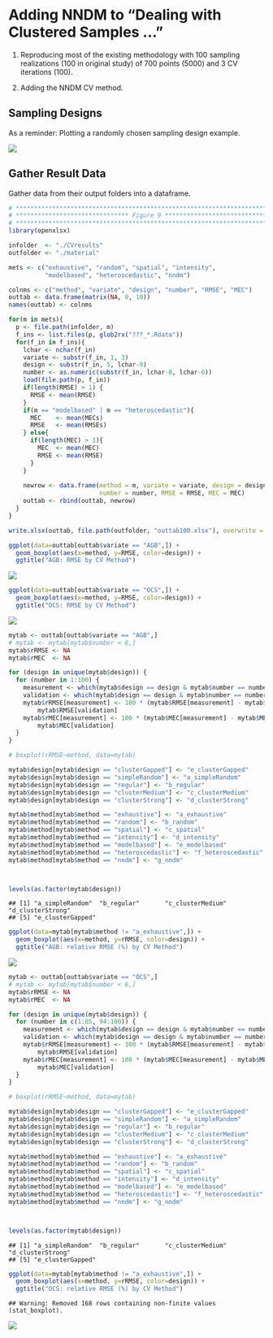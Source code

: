 # Adding NNDM to “Dealing with Clustered Samples …”

1.  Reproducing most of the existing methodology with 100 sampling
    realizations (100 in original study) of 700 points (5000) and 3 CV
    iterations (100).

2.  Adding the NNDM CV method.

## Sampling Designs

As a reminder: Plotting a randomly chosen sampling design example.

![](summary_files/figure-markdown_github/unnamed-chunk-3-1.png)

## Gather Result Data

Gather data from their output folders into a dataframe.

``` r
# ************************************************************************
# ******************************* Figure 9 *******************************
# ************************************************************************
library(openxlsx)

infolder  <- "./CVresults"
outfolder <- "./material"

mets <- c("exhaustive", "random", "spatial", "intensity",
          "modelbased", "heteroscedastic", "nndm")

colnms <- c("method", "variate", "design", "number", "RMSE", "MEC")
outtab <- data.frame(matrix(NA, 0, 10))
names(outtab) <- colnms

for(m in mets){
  p <- file.path(infolder, m)
  f_ins <- list.files(p, glob2rx("???_*.Rdata"))
  for(f_in in f_ins){
    lchar <- nchar(f_in)
    variate <- substr(f_in, 1, 3)
    design <- substr(f_in, 5, lchar-9)
    number <- as.numeric(substr(f_in, lchar-8, lchar-6))
    load(file.path(p, f_in))
    if(length(RMSE) > 1) {
      RMSE <- mean(RMSE)
    }
    if(m == "modelbased" | m == "heteroscedastic"){
      MEC    <- mean(MECs)
      RMSE   <- mean(RMSEs)
    } else{
      if(length(MEC) > 1){
        MEC  <- mean(MEC)
        RMSE <- mean(RMSE)
      }
    }
    
    newrow <- data.frame(method = m, variate = variate, design = design,
                         number = number, RMSE = RMSE, MEC = MEC)
    outtab <- rbind(outtab, newrow)
  }
}

write.xlsx(outtab, file.path(outfolder, "outtab100.xlsx"), overwrite = T)
```

``` r
ggplot(data=outtab[outtab$variate == "AGB",]) +
  geom_boxplot(aes(x=method, y=RMSE, color=design)) +
  ggtitle("AGB: RMSE by CV Method")
```

![](summary_files/figure-markdown_github/unnamed-chunk-5-1.png)

``` r
ggplot(data=outtab[outtab$variate == "OCS",]) +
  geom_boxplot(aes(x=method, y=RMSE, color=design)) +
  ggtitle("OCS: RMSE by CV Method")
```

![](summary_files/figure-markdown_github/unnamed-chunk-5-2.png)

``` r
mytab <- outtab[outtab$variate == "AGB",]
# mytab <- mytab[mytab$number < 6,]
mytab$rRMSE <- NA
mytab$rMEC  <- NA

for (design in unique(mytab$design)) {
  for (number in 1:100) {
    measurement <- which(mytab$design == design & mytab$number == number)
    validation <- which(mytab$design == design & mytab$number == number & mytab$method == "exhaustive")
    mytab$rRMSE[measurement] <- 100 * (mytab$RMSE[measurement] - mytab$RMSE[validation])/
        mytab$RMSE[validation]
    mytab$rMEC[measurement] <- 100 * (mytab$MEC[measurement] - mytab$MEC[validation])/
        mytab$MEC[validation]
  }
}

# boxplot(rRMSE~method, data=mytab)

mytab$design[mytab$design == "clusterGapped"] <- "e_clusterGapped"
mytab$design[mytab$design == "simpleRandom"] <- "a_simpleRandom"
mytab$design[mytab$design == "regular"] <- "b_regular"
mytab$design[mytab$design == "clusterMedium"] <- "c_clusterMedium"
mytab$design[mytab$design == "clusterStrong"] <- "d_clusterStrong"

mytab$method[mytab$method == "exhaustive"] <- "a_exhaustive"
mytab$method[mytab$method == "random"] <- "b_random"
mytab$method[mytab$method == "spatial"] <- "c_spatial"
mytab$method[mytab$method == "intensity"] <- "d_intensity"
mytab$method[mytab$method == "modelbased"] <- "e_modelbased"
mytab$method[mytab$method == "heteroscedastic"] <- "f_heteroscedastic"
mytab$method[mytab$method == "nndm"] <- "g_nndm"



levels(as.factor(mytab$design))
```

    ## [1] "a_simpleRandom"  "b_regular"       "c_clusterMedium" "d_clusterStrong"
    ## [5] "e_clusterGapped"

``` r
ggplot(data=mytab[mytab$method != "a_exhaustive",]) +
  geom_boxplot(aes(x=method, y=rRMSE, color=design)) +
  ggtitle("AGB: relative RMSE (%) by CV Method")
```

![](summary_files/figure-markdown_github/unnamed-chunk-6-1.png)

``` r
mytab <- outtab[outtab$variate == "OCS",]
# mytab <- mytab[mytab$number < 6,]
mytab$rRMSE <- NA
mytab$rMEC  <- NA

for (design in unique(mytab$design)) {
  for (number in c(1:85, 94:100)) {
    measurement <- which(mytab$design == design & mytab$number == number)
    validation <- which(mytab$design == design & mytab$number == number & mytab$method == "exhaustive")
    mytab$rRMSE[measurement] <- 100 * (mytab$RMSE[measurement] - mytab$RMSE[validation])/
        mytab$RMSE[validation]
    mytab$rMEC[measurement] <- 100 * (mytab$MEC[measurement] - mytab$MEC[validation])/
        mytab$MEC[validation]
  }
}

# boxplot(rRMSE~method, data=mytab)

mytab$design[mytab$design == "clusterGapped"] <- "e_clusterGapped"
mytab$design[mytab$design == "simpleRandom"] <- "a_simpleRandom"
mytab$design[mytab$design == "regular"] <- "b_regular"
mytab$design[mytab$design == "clusterMedium"] <- "c_clusterMedium"
mytab$design[mytab$design == "clusterStrong"] <- "d_clusterStrong"

mytab$method[mytab$method == "exhaustive"] <- "a_exhaustive"
mytab$method[mytab$method == "random"] <- "b_random"
mytab$method[mytab$method == "spatial"] <- "c_spatial"
mytab$method[mytab$method == "intensity"] <- "d_intensity"
mytab$method[mytab$method == "modelbased"] <- "e_modelbased"
mytab$method[mytab$method == "heteroscedastic"] <- "f_heteroscedastic"
mytab$method[mytab$method == "nndm"] <- "g_nndm"



levels(as.factor(mytab$design))
```

    ## [1] "a_simpleRandom"  "b_regular"       "c_clusterMedium" "d_clusterStrong"
    ## [5] "e_clusterGapped"

``` r
ggplot(data=mytab[mytab$method != "a_exhaustive",]) +
  geom_boxplot(aes(x=method, y=rRMSE, color=design)) +
  ggtitle("OCS: relative RMSE (%) by CV Method")
```

    ## Warning: Removed 168 rows containing non-finite values (stat_boxplot).

![](summary_files/figure-markdown_github/unnamed-chunk-7-1.png)
